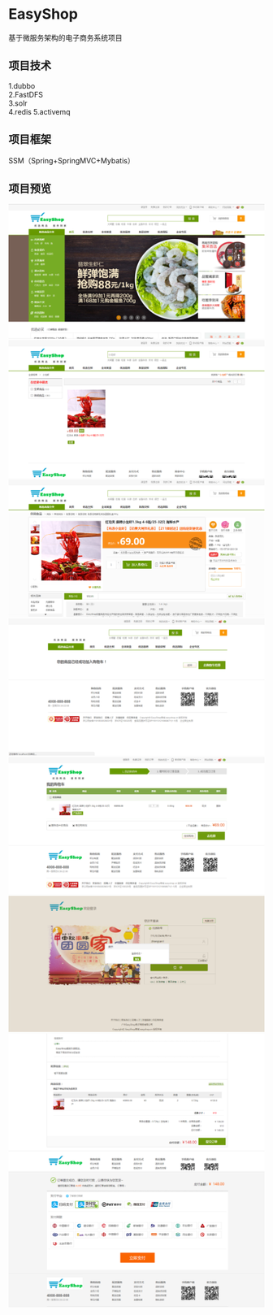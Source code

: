 # EasyShop
基于微服务架构的电子商务系统项目

## 项目技术
1.dubbo   
2.FastDFS   
3.solr  
4.redis
5.activemq   

## 项目框架
SSM（Spring+SpringMVC+Mybatis）

## 项目预览
![detail](/screen/1.PNG)
![detail](/screen/2.PNG)
![detail](/screen/3.PNG)
![detail](/screen/4.PNG)
![detail](/screen/5.PNG)
![detail](/screen/6.PNG)
![detail](/screen/7.PNG)
![detail](/screen/8.PNG)
